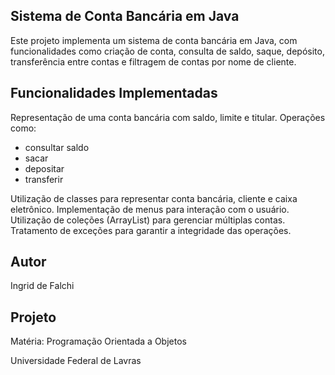 ## Sistema de Conta Bancária em Java

Este projeto implementa um sistema de conta bancária em Java, com funcionalidades como criação de conta, consulta de saldo, saque, depósito, transferência entre contas e filtragem de contas por nome de cliente.

## Funcionalidades Implementadas

Representação de uma conta bancária com saldo, limite e titular.
Operações como:
* consultar saldo
* sacar
* depositar
* transferir
  
Utilização de classes para representar conta bancária, cliente e caixa eletrônico.
Implementação de menus para interação com o usuário.
Utilização de coleções (ArrayList) para gerenciar múltiplas contas.
Tratamento de exceções para garantir a integridade das operações.

## Autor
Ingrid de Falchi

## Projeto
Matéria: Programação Orientada a Objetos

Universidade Federal de Lavras

